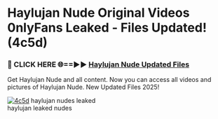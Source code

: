# Haylujan Nude Original Videos 0nlyFans Leaked - Files Updated! (4c5d)

<h3>🔴 CLICK HERE 🌐==►► <a href="https://tinyurl.com/yrmya6cz" rel="nofollow">Haylujan Nude Updated Files</a></h3>

Get Haylujan Nude and all content. Now you can access all videos and pictures of Haylujan Nude. New Updated Files 2025!

[![4c5d](https://i.imgur.com/FMdXYCs.gif)](https://tinyurl.com/yrmya6cz)
haylujan nudes leaked<br>
haylujan leaked nudes